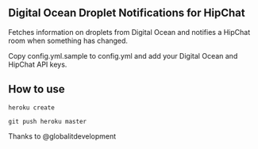 ## Digital Ocean Droplet Notifications for HipChat

Fetches information on droplets from Digital Ocean and notifies a HipChat room when something has changed.

Copy config.yml.sample to config.yml and add your Digital Ocean and HipChat API keys.

## How to use
```heroku create```

```git push heroku master```

Thanks to @globalitdevelopment